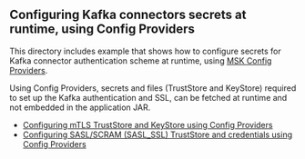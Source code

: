 ## Configuring Kafka connectors secrets at runtime, using Config Providers

This directory includes example that shows how to configure secrets for Kafka connector authentication
scheme at runtime, using [MSK Config Providers](https://github.com/aws-samples/msk-config-providers).

Using Config Providers, secrets and files (TrustStore and KeyStore) required to set up the Kafka authentication
and SSL, can be fetched at runtime and not embedded in the application JAR.

* [Configuring mTLS TrustStore and KeyStore using Config Providers](./Kafka-mTLS-KeystoreWithConfigProviders)
* [Configuring SASL/SCRAM (SASL_SSL) TrustStore and credentials using Config Providers](./Kafka-SASL_SSL-WithConfigProviders)
